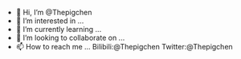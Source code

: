 - 👋 Hi, I’m @Thepigchen
- 👀 I’m interested in ...
- 🌱 I’m currently learning ...
- 💞️ I’m looking to collaborate on ...
- 📫 How to reach me ...
  Bilibili:@Thepigchen
  Twitter:@Thepigchen

<!---
Thepigchen/Thepigchen is a ✨ special ✨ repository because its `README.md` (this file) appears on your GitHub profile.
You can click the Preview link to take a look at your changes.
--->
